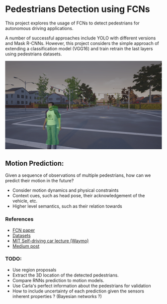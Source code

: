 # Pedestrians Detection using FCNs

This project explores the usage of FCNs to detect pedestrians for autonomous driving applications.

A number of successful approaches include YOLO with different versions and Mask R-CNNs. However, this project considers 
the simple approach of extending a classification model (VGG16) and train retrain the last layers 
using pedestrians datasets.


![Alt text](images/segmentation_sample.png?raw=true "Example of semantic segmentation performed on an image in the Carla environment")

## Motion Prediction:
Given a sequence of observations of multiple pedestrians, how can we predict their motion in the future?
* Consider motion dynamics and physical constraints
* Context cues, such as head pose, their acknowledgement of the vehicle, etc.
* Higher level semantics, such as their relation towards


### References

* [FCN paper](https://people.eecs.berkeley.edu/~jonlong/long_shelhamer_fcn.pdf)
* [Datasets](http://www.gavrila.net/)
* [MIT Self-driving car lecture (Waymo)](https://www.youtube.com/watch?v=Q0nGo2-y0xY&index=2&list=PLrAXtmErZgOeY0lkVCIVafdGFOTi45amq)
* [Medium post](https://medium.com/nanonets/how-to-do-image-segmentation-using-deep-learning-c673cc5862ef)


### TODO:

* Use region proposals
* Extract the 3D location of the detected pedestrians.
* Compare RNNs prediction to motion models.
* Use Carla's perfect information about the pedestrians for validation
* How to include uncertainty of each prediction given the sensors inherent properties ? (Bayesian networks ?)